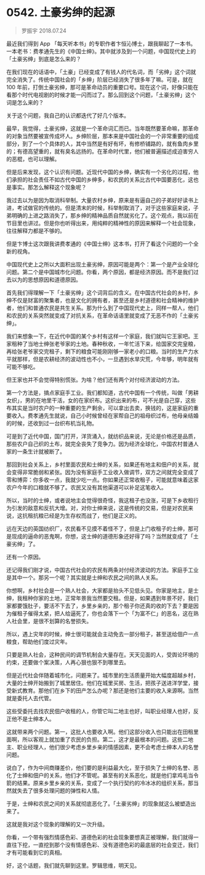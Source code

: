 # 0542. 土豪劣绅的起源

> 罗振宇 2018.07.24

最近我们得到 App 「每天听本书」的专职作者卞恒沁博士，跟我聊起了一本书。一本老书：费孝通先生的《中国士绅》。其中就涉及到一个问题，中国现代史上的「土豪劣绅」到底是怎么来的？

在我们现在的话语中，「土豪」已经变成了有钱人的代名词，而「劣绅」这个词就完全消失了。传统中国社会的「乡绅」阶层已经消失了很多年了嘛。可是，就在 100 年前，打倒土豪劣绅，那可是革命动员的重要口号。现在这个词，好像只能在看那个时代电视剧的时候才能一闪而过了。那么回到这个问题，「土豪劣绅」这个词是怎么来的？

关于这个问题，我自己的认识都迭代了好几个版本。

最早，我觉得，土豪劣绅，这就是一个革命词汇而已。当年既然要革命嘛，那革命的对象当然要被宣传成坏人。乡绅阶层，那本来是中国社会的一个非常重要的组成部分，到了一个个具体的人，其中当然是有好有坏，有修桥铺路的，就有鱼肉乡里的；有德高望重的，就有臭名远扬的。在革命时代里，他们被普遍描述成迫害穷人的恶棍，也可以理解。

但是后来发现，这个认识有问题。近现代中国的乡绅，确实有一个劣化的过程，他们承担的社会责任不如古代中国的乡绅多，和农民的关系比古代中国要恶化，这也是事实。那怎么解释这个现象呢？

我过去以为是因为取消科举制。大量农村乡绅，原来是有逼自己的子弟好好读书上进，考试做官的传统的。但是清末的时候，科举制取消了，对于这些家庭来说，子弟明确的上进之路消失了，那乡绅的精神品质自然就劣化了。这个观点，我以前在节目里也讲过。但是你也听得出来，用纯粹的精神性的原因来解释一个社会现象，往往解释力都是不够的。

但是卞博士这次跟我讲费孝通的《中国士绅》这本书，打开了看这个问题的一个全新的视角。

中国现代史上之所以大面积出现土豪劣绅，原因可能是两个：第一个是产业全球化问题。第二个是中国城市化问题。你看，两个原因，都是经济原因。而不是我们过去以为的思想原因和道德原因。

首先我们得理解一下「土豪劣绅」这个词背后的含义。在中国古代社会的乡村，乡绅不仅是财富的聚集者，也是文化的拥有者，甚至还是乡村道德和社会精神的维护者，他们和普通农民是共生关系。那为什么到了中国现代史上，同样一帮人，他们和农民的关系突然就变成了对抗关系，在革命话语里就变成了无恶不作的「土豪劣绅」。

我们来想象一下，在近代中国的某个乡村有这样一个家庭，我们就叫它王家吧。王家租种了当地士绅张老爷家的土地。春种秋收，一年忙活下来，给国家交完皇粮，再给张老爷家交完租子，剩下的粮食可能刚刚够一家老小的口粮。当时的生产力水平就那样，但是农耕经济的波动性也不小，一旦遇到水旱灾荒，今年够，明年就有可能不够吃。

但王家也并不会觉得特别慌张。为啥？他们还有两个对付经济波动的方法。

第一个方法是，搞点家庭手工业。我们都知道，古代中国有一个传统，叫做「男耕女织」，男的在地里干活，女的在家织布。这织出来的布，可不光是自己穿，这些布其实是当时农户的一种重要的生产剩余，可以拿出去卖，换钱的，这是家庭的重要收入。费孝通先生就说，自己小时候曾经在家帮自己的祖母织过布，他母亲结婚的时候，还收到过一台织布机当礼物。

可是到了近代中国，国门打开，洋货涌入，就纺织品来说，无论是价格还是品质，那些农户自己织的土布，就完全丧失了竞争力。因为经济全球化，中国农村普通人家的一条生计就被断了。

那回到社会关系上，乡村里面农民和士绅的关系，如果还有地主和佃户的关系，就会变得非常脆弱和紧张。因为没有家庭手工业收入做调节，双方之间就完全变成了零和博弈：你多收一点，我就少吃一点。你如果还正常收租子，可能就意味着这家农户今年的口粮就不够了。农民又没有其他渠道可以补足这笔收入。

所以，当时的士绅，或者说地主会觉得很奇怪，我这租子也没涨，可是下乡收租行为引发的敌意和反抗大增。对，对你士绅来说，这是传统的交易，但是对农民来说，这抗租抗粮已经是为生存权而战了，他们是正义的。

远在天边的英国纺织厂，农民看不见摸不着怪不了，但是上门收租子的士绅，那可是现成的逼命的恶鬼啊，你想，这士绅的道德形象还好得了吗？当然就变成了「土豪劣绅」了。

还有一个原因。

还记得我们刚才说，中国古代社会的农民有两条对付经济波动的方法。家庭手工业是其中一个。那另一个呢？其实就是士绅和农民之间的熟人关系。

你想啊，乡村社会是一个熟人社会，大家都是抬头不见低头见。你家是地主，是士绅，我租种你家的土地，正常年景我当然要交租。但是，如果遇到年景不好，我们家都要饿肚子，要活不下去了，乡里乡亲的，那个租子你还真的收的下去？要是因为催租子催得太紧，把人给逼死了，你也会落下一个「为富不仁」的恶名，这在熟人社会里，是很不划算的名誉损失。

所以，遇上灾年的时候，绅士很可能就会主动免去一部分租子，甚至送给佃户一点粮食，帮助他们度过灾年。

只要是熟人社会，这种民间的调节机制会大量存在。天天见面的人，受舆论环境的约束，还要做个案决策，人再心狠也狠不到哪里去。

但是近代社会伴随着城市化，问题来了。城市里的生活质量开始大幅度超越乡村，大量的士绅开始搬到了城里居住。他们在城里买房、生活，把孩子送进洋学堂，接受新式教育。那他们在乡下的田产怎么办呢？那还是他们主要的收入来源啊。当然就是委托人去代管。

这些受委托去找农民佃户收租的人，你管它叫二地主也好，叫职业经理人也好，反正他不是士绅本人。

这就带来两个问题。第一，这批人也要收入啊。他们这部分收入也只能出在田租里面啊，所以客观上就加重了农民的负担。第二，这才是最根本的问题。这些二地主、职业经理人，他们很少考虑乡里乡亲的情感因素，更不会考虑士绅本人的名誉问题。

说白了，作为中间商赚差价，他们要的是利益最大化，至于损失了士绅的名誉、恶化了士绅和佃户的关系，他们才不管呢。甚至有的关系恶化，就是他们拿鸡毛当令箭的结果。原来乡里乡亲的关系，变成了一个执行契约的冷冰冰的组织关系，那当然就失去了很多处理问题的弹性和人情。

于是，士绅和农民之间的关系就彻底恶化了。「土豪劣绅」的现象就这么被塑造出来了。

这就是我对这个现象的理解的又一次升级。

你看，一个带有强烈情感色彩、道德色彩的社会现象要想真正被理解，我们就得一直往下挖，一直挖到那个没有情感色彩、没有道德色彩的最底层的社会变迁，我们才有可能看到它的真相。

好，这个话题，我们就先聊到这里。罗辑思维，明天见。